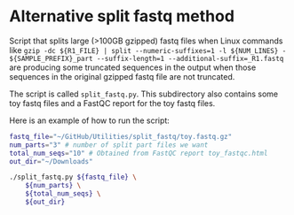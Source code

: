 # Alternative split fastq method

Script that splits large (>100GB gzipped) fastq files when Linux commands like `gzip -dc ${R1_FILE} | split --numeric-suffixes=1 -l ${NUM_LINES} - ${SAMPLE_PREFIX}_part --suffix-length=1 --additional-suffix=_R1.fastq` are producing some truncated sequences in the output when those sequences in the original gzipped fastq file are not truncated.

The script is called `split_fastq.py`. This subdirectory also contains some toy fastq files and a FastQC report for the toy fastq files.

Here is an example of how to run the script:

```bash
fastq_file="~/GitHub/Utilities/split_fastq/toy.fastq.gz"
num_parts="3" # number of split part files we want
total_num_seqs="10" # Obtained from FastQC report toy_fastqc.html
out_dir="~/Downloads"

./split_fastq.py ${fastq_file} \
    ${num_parts} \
    ${total_num_seqs} \
    ${out_dir}
```
